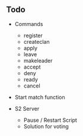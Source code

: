 ## Todo

- Commands

  - register <playfabid>
  - createclan <clanname>
  - apply <clanname>
  - leave
  - makeleader <user>
  - accept <user>
  - deny <user>
  - ready
  - cancel

- Start match function

- S2 Server
  - Pause / Restart Script
  - Solution for voting
